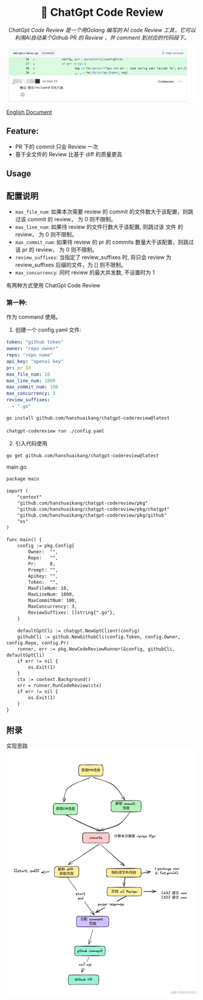 
<h1 align="center"> 🧐 ChatGpt Code Review</h1>
<p align="center">
    <em>ChatGpt Code Review 是一个用Golang 编写的 AI code Review 工具，它可以利用AI自动某个Github PR
的 Review ，并 comment 到对应的代码段下。</em>
</p>


![img.png](docs/imgs/img.png)

[English Document](https://github.com/hanshuaikang/chatgpt-codereview/blob/main/readme_en.md)
## Feature:
- PR 下的 commit 只会 Review 一次
- 基于全文件的 Review 比基于 diff 的质量更高

## Usage

## 配置说明
- `max_file_num`: 如果本次需要 review 的 commit 的文件数大于该配置，则跳过该 commit 的 review， 为 0 则不限制。
- `max_line_num`: 如果待 review 的文件行数大于该配置, 则跳过该 文件 的 review， 为 0 则不限制。
- `max_commit_num`: 如果待 review 的 pr 的 commits 数量大于该配置，则跳过该 pr 的 review， 为 0 则不限制。
- `review_suffixes`: 当指定了 review_suffixes 时, 将只会 review 为 review_suffixes 后缀的文件，为 [] 则不限制。
- `max_concurrency`: 同时 review 的最大并发数, 不设置时为 1

有两种方式使用 ChatGpt Code Review

### 第一种:

作为 command 使用。

1. 创建一个 config.yaml 文件:

```yaml
token: "github token"
owner: "repo owner"
repo: "repo name"
api_key: "openai key"
pr: pr Id
max_file_num: 10
max_line_num: 1000
max_commit_num: 100
max_concurrency: 3
review_suffixes:
  - ".go"
```



```bash
go install github.com/hanshuaikang/chatgpt-codereview@latest

chatgpt-codereview run ./config.yaml
```

2. 引入代码使用

```bash
go get github.com/hanshuaikang/chatgpt-codereview@latest
```

main.go
```golang
package main

import (
	"context"
	"github.com/hanshuaikang/chatgpt-codereview/pkg"
	"github.com/hanshuaikang/chatgpt-codereview/pkg/chatgpt"
	"github.com/hanshuaikang/chatgpt-codereview/pkg/github"
	"os"
)

func main() {
	config := pkg.Config{
		Owner:  "",
		Repo:   "",
		Pr:     0,
		Prompt: "",
		ApiKey: "",
		Token:  "",
		MaxFileNum: 10,
		MaxLineNum: 1000,
		MaxCommitNum: 100,
		MaxConcurrency: 3,
		ReviewSuffixes: []string{".go"},
	}
	
    defaultGptCli := chatgpt.NewGptClient(config)
    githubCli := github.NewGithubCli(config.Token, config.Owner, config.Repo, config.Pr)
    runner, err := pkg.NewCodeReviewRunner(&config, githubCli, defaultGptCli)
	if err != nil {
		os.Exit(1)
	}
	ctx := context.Background()
	err = runner.RunCodeReview(ctx)
	if err != nil {
		os.Exit(1)
	}
}
```

## 附录

实现思路
![](./docs/imgs/img_1.png)
